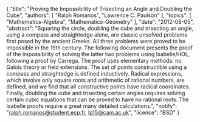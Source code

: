 {
    "title": "Proving the Impossibility of Trisecting an Angle and Doubling the Cube",
    "authors": [
        "Ralph Romanos",
        "Lawrence C. Paulson"
    ],
    "topics": [
        "Mathematics-Algebra",
        "Mathematics-Geometry"
    ],
    "date": "2012-08-05",
    "abstract": "Squaring the circle, doubling the cube and trisecting an angle, using a compass and straightedge alone, are classic unsolved problems first posed by the ancient Greeks. All three problems were proved to be impossible in the 19th century. The following document presents the proof of the impossibility of solving the latter two problems using Isabelle/HOL, following a proof by Carrega. The proof uses elementary methods: no Galois theory or field extensions. The set of points constructible using a compass and straightedge is defined inductively. Radical expressions, which involve only square roots and arithmetic of rational numbers, are defined, and we find that all constructive points have radical coordinates. Finally, doubling the cube and trisecting certain angles requires solving certain cubic equations that can be proved to have no rational roots. The Isabelle proofs require a great many detailed calculations.",
    "notify": "ralph.romanos@student.ecp.fr, lp15@cam.ac.uk",
    "licence": "BSD"
}